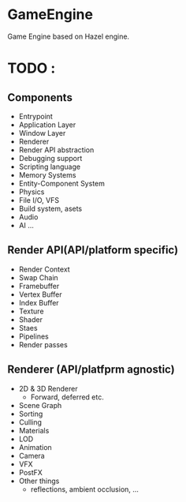 # GameEngine
Game Engine based on Hazel engine.

# TODO :

## Components
* Entrypoint
* Application Layer
* Window Layer
* Renderer
* Render API abstraction
* Debugging support
* Scripting language
* Memory Systems
* Entity-Component System
* Physics
* File I/O, VFS
* Build system, asets
* Audio
* AI
...

## Render API(API/platform specific)
* Render Context
* Swap Chain
* Framebuffer
* Vertex Buffer
* Index Buffer
* Texture
* Shader
* Staes
* Pipelines
* Render passes

## Renderer (API/platfprm agnostic)
* 2D & 3D Renderer
    * Forward, deferred etc.
* Scene Graph
* Sorting
* Culling
* Materials
* LOD
* Animation
* Camera
* VFX
* PostFX
* Other things
    * reflections, ambient occlusion, ...




